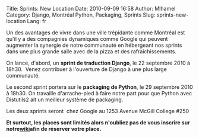 Title: Sprints: New Location
Date: 2010-09-09 16:58
Author: Mlhamel
Category: Django, Montréal Python, Packaging, Sprints
Slug: sprints-new-location
Lang: fr

Un des avantages de vivre dans une ville trépidante comme Montréal est
qu'il y a des compagnies dynamiques comme Google qui peuvent augmenter
la synergie de notre communauté en hébergeant nos sprints dans une plus
grande salle avec de la pizza et des rafraichissements.

On lance, d'abord, un **sprint de traduction Django**, le 22 septembre
2010 à 18h30.  Venez contribuer à l'ouverture de Django à une plus large
communauté.

Le second sprint portera sur le **packaging de Python**, le 29 septembre
2010 à 18h30. On travaille d'arrache-pied à faire notre part pour que
Python avec Distutils2 ait un meilleur système de packaging.

Les deux sprints seront  chez Google au 1253 Avenue McGill College \#250

**Et surtout, les places sont limités alors n'oubliez pas de vous
inscrire sur notre**[**wiki**][]**afin de réserver votre
place.**<!--:-->

  [**wiki**]: http://wiki.montrealpython.org/index.php/Sprints
